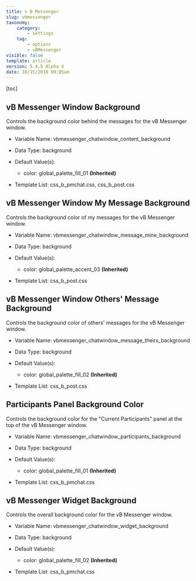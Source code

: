 ```yaml
---
title: v B Messenger
slug: vbmessenger
taxonomy:
    category:
        - settings
    tag:
        - options
        - vBMessenger
visible: false
template: article
version: 5.4.5 Alpha 4
date: 10/15/2018 09:05am
---
```




[toc]

## vB Messenger Window Background

Controls the background color behind the messages for the vB Messenger window.

- Variable Name: vbmessenger_chatwindow_content_background
- Data Type: background
- Default Value(s):
  - color: global_palette_fill_01 **(Inherited)**

- Template List: css_b_pmchat.css, css_b_post.css

## vB Messenger Window My Message Background

Controls the background color of my messages for the vB Messenger window.

- Variable Name: vbmessenger_chatwindow_message_mine_background
- Data Type: background
- Default Value(s):
  - color: global_palette_accent_03 **(Inherited)**

- Template List: css_b_post.css

## vB Messenger Window Others' Message Background

Controls the background color of others' messages for the vB Messenger window.

- Variable Name: vbmessenger_chatwindow_message_theirs_background
- Data Type: background
- Default Value(s):
  - color: global_palette_fill_02 **(Inherited)**

- Template List: css_b_post.css

## Participants Panel Background Color

Controls the background color for the &quot;Current Participants&quot; panel at the top of the vB Messenger window.

- Variable Name: vbmessenger_chatwindow_participants_background
- Data Type: background
- Default Value(s):
  - color: global_palette_fill_01 **(Inherited)**

- Template List: css_b_pmchat.css

## vB Messenger Widget Background

Controls the overall background color for the vB Messenger window.

- Variable Name: vbmessenger_chatwindow_widget_background
- Data Type: background
- Default Value(s):
  - color: global_palette_fill_02 **(Inherited)**

- Template List: css_b_pmchat.css

